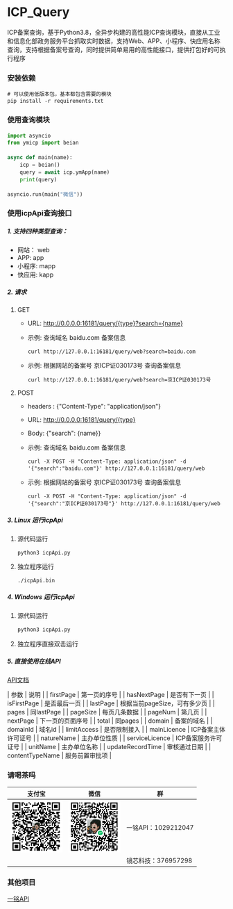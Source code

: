 # ICP_Query
ICP备案查询，基于Python3.8，全异步构建的高性能ICP查询模块，直接从工业和信息化部政务服务平台抓取实时数据，支持Web、APP、小程序、快应用名称查询，支持根据备案号查询，同时提供简单易用的高性能接口，提供打包好的可执行程序


### 安装依赖
``` shell
# 可以使用低版本包，基本都包含需要的模块
pip install -r requirements.txt
```

### 使用查询模块
``` python
import asyncio
from ymicp import beian

async def main(name):
    icp = beian()
    query = await icp.ymApp(name)
    print(query)

asyncio.run(main("微信"))
```

### 使用icpApi查询接口
##### 1. 支持四种类型查询：
- 网站： web
- APP: app
- 小程序: mapp
- 快应用: kapp
##### 2. 请求
1. GET
    - URL: http://0.0.0.0:16181/query/{type}?search={name}
    - 示例: 查询域名 baidu.com 备案信息
      
        ```
        curl http://127.0.0.1:16181/query/web?search=baidu.com
        ```
    - 示例: 根据网站的备案号 京ICP证030173号 查询备案信息
      
        ```
        curl http://127.0.0.1:16181/query/web?search=京ICP证030173号
        ```
2. POST
   - headers : {"Content-Type": "application/json"}
   - URL: http://0.0.0.0:16181/query/{type}
   - Body: {"search": {name}}
   - 示例: 查询域名 baidu.com 备案信息
     
        ```
        curl -X POST -H "Content-Type: application/json" -d '{"search":"baidu.com"}' http://127.0.0.1:16181/query/web
        ```
    - 示例: 根据网站的备案号 京ICP证030173号 查询备案信息
      
        ```
        curl -X POST -H "Content-Type: application/json" -d '{"search":"京ICP证030173号"}' http://127.0.0.1:16181/query/web
        ```

##### 3. Linux 运行icpApi
1. 源代码运行
   
    ``` shell
    python3 icpApi.py
    ```
2. 独立程序运行
   
    ``` shell
    ./icpApi.bin
    ```
##### 4. Windows 运行icpApi
1. 源代码运行
   
    ``` cmd
    python3 icpApi.py
    ```
2. 独立程序直接双击运行

##### 5. 直接使用在线API
[API文档](http://api.wer.plus/inteface?id=6)


| 参数 | 说明 |
| firstPage | 第一页的序号 |
| hasNextPage | 是否有下一页 |
| isFirstPage | 是否最后一页 |
| lastPage | 根据当前pageSize，可有多少页 |
| pages | 同lastPage |
| pageSize | 每页几条数据 |
| pageNum | 第几页 |
| nextPage | 下一页的页面序号 |
| total | 同pages |
| domain | 备案的域名 |
| domainId | 域名id |
| limitAccess | 是否限制接入 |
| mainLicence | ICP备案主体许可证号 |
| natureName | 主办单位性质 |
| serviceLicence | ICP备案服务许可证号 |
| unitName | 主办单位名称 |
| updateRecordTime | 审核通过日期 |
| contentTypeName | 服务前置审批项 |

    
### 请喝茶吗

| 支付宝                                                                                     | 微信                                                                                    | 群                |
| --------------------------------------------------------------------------------------- | ------------------------------------------------------------------------------------- | ---------------- |
| <img src="https://github.com/HG-ha/qinglong/blob/main/zfb.jpg?raw=true" title="" alt="zfb" width="120px" height="120px"> | <img title="" src="https://github.com/HG-ha/qinglong/blob/main/wx.png?raw=true" alt="wx" width="120px" height="120px"> | 一铭API：1029212047 |
|                                                                                       |                                                                                       | 镜芯科技：376957298   |



### 其他项目

[一铭API](https://api.wer.plus)
